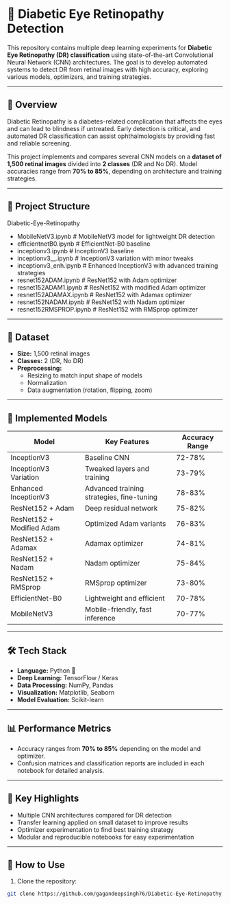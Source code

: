 # 🧠 Diabetic Eye Retinopathy Detection

This repository contains multiple deep learning experiments for **Diabetic Eye Retinopathy (DR) classification** using state-of-the-art Convolutional Neural Network (CNN) architectures. The goal is to develop automated systems to detect DR from retinal images with high accuracy, exploring various models, optimizers, and training strategies.

---

## 📌 Overview

Diabetic Retinopathy is a diabetes-related complication that affects the eyes and can lead to blindness if untreated. Early detection is critical, and automated DR classification can assist ophthalmologists by providing fast and reliable screening.

This project implements and compares several CNN models on a **dataset of 1,500 retinal images** divided into **2 classes** (DR and No DR). Model accuracies range from **70% to 85%**, depending on architecture and training strategies.

---

## 📂 Project Structure

Diabetic-Eye-Retinopathy

- MobileNetV3.ipynb # MobileNetV3 model for lightweight DR detection
- efficientnetB0.ipynb # EfficientNet-B0 baseline
- inceptionv3.ipynb # InceptionV3 baseline
- inceptionv3__.ipynb # InceptionV3 variation with minor tweaks
- inceptionv3_enh.ipynb # Enhanced InceptionV3 with advanced training strategies
- resnet152ADAM.ipynb # ResNet152 with Adam optimizer
- resnet152ADAM1.ipynb # ResNet152 with modified Adam optimizer
- resnet152ADAMAX.ipynb # ResNet152 with Adamax optimizer
- resnet152NADAM.ipynb # ResNet152 with Nadam optimizer
- resnet152RMSPROP.ipynb # ResNet152 with RMSprop optimizer


---

## 🧩 Dataset

- **Size:** 1,500 retinal images  
- **Classes:** 2 (DR, No DR)  
- **Preprocessing:**
  - Resizing to match input shape of models
  - Normalization
  - Data augmentation (rotation, flipping, zoom)  

---

## 📌 Implemented Models

| Model | Key Features | Accuracy Range |
|-------|--------------|----------------|
| InceptionV3 | Baseline CNN | 72-78% |
| InceptionV3 Variation | Tweaked layers and training | 73-79% |
| Enhanced InceptionV3 | Advanced training strategies, fine-tuning | 78-83% |
| ResNet152 + Adam | Deep residual network | 75-82% |
| ResNet152 + Modified Adam | Optimized Adam variants | 76-83% |
| ResNet152 + Adamax | Adamax optimizer | 74-81% |
| ResNet152 + Nadam | Nadam optimizer | 75-84% |
| ResNet152 + RMSprop | RMSprop optimizer | 73-80% |
| EfficientNet-B0 | Lightweight and efficient | 70-78% |
| MobileNetV3 | Mobile-friendly, fast inference | 70-77% |

---

## 🛠️ Tech Stack

- **Language:** Python 🐍  
- **Deep Learning:** TensorFlow / Keras  
- **Data Processing:** NumPy, Pandas  
- **Visualization:** Matplotlib, Seaborn  
- **Model Evaluation:** Scikit-learn  

---

## 📊 Performance Metrics

- Accuracy ranges from **70% to 85%** depending on the model and optimizer.
- Confusion matrices and classification reports are included in each notebook for detailed analysis.

---

## 🚀 Key Highlights

- Multiple CNN architectures compared for DR detection  
- Transfer learning applied on small dataset to improve results  
- Optimizer experimentation to find best training strategy  
- Modular and reproducible notebooks for easy experimentation  

---

## 🔗 How to Use

1. Clone the repository:  
```bash
git clone https://github.com/gagandeepsingh76/Diabetic-Eye-Retinopathy.git




